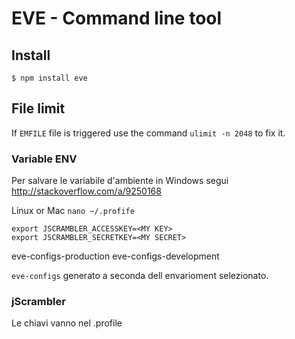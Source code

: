# EVE - Command line tool

## Install

```
$ npm install eve
```

## File limit

If `EMFILE` file is triggered use the command `ulimit -n 2048` to fix it.



### Variable ENV

Per salvare le variabile d'ambiente in Windows segui http://stackoverflow.com/a/9250168

Linux or Mac `nano ~/.profife`

```
export JSCRAMBLER_ACCESSKEY=<MY KEY>
export JSCRAMBLER_SECRETKEY=<MY SECRET>
```


eve-configs-production
eve-configs-development

`eve-configs` generato a seconda dell envarioment selezionato.

### jScrambler

Le chiavi vanno nel .profile